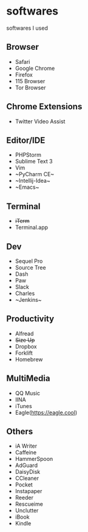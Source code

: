 # softwares
softwares I used

## Browser
- Safari
- Google Chrome
- Firefox
- 115 Browser
- Tor Browser

## Chrome Extensions
- Twitter Video Assist

## Editor/IDE
- PHPStorm
- Sublime Text 3
- Vim
- ~PyCharm CE~
- ~Intellij-Idea~
- ~Emacs~

## Terminal
- ~~iTerm~~
- Terminal.app

## Dev
- Sequel Pro
- Source Tree
- Dash
- Paw
- Slack
- Charles
- ~Jenkins~

## Productivity
- Alfread
- ~~Size Up~~
- Dropbox
- Forklift
- Homebrew

## MultiMedia
- QQ Music
- IINA
- iTunes
- Eagle(https://eagle.cool)

## Others
- iA Writer
- Caffeine
- HammerSpoon
- AdGuard
- DaisyDisk
- CCleaner
- Pocket
- Instapaper
- Reeder
- Rescueime
- Unclutter
- iBook
- Kindle



